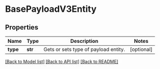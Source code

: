 # BasePayloadV3Entity

## Properties
Name | Type | Description | Notes
------------ | ------------- | ------------- | -------------
**type** | **str** | Gets or sets type of payload entity. | [optional] 

[[Back to Model list]](../README.md#documentation-for-models) [[Back to API list]](../README.md#documentation-for-api-endpoints) [[Back to README]](../README.md)


